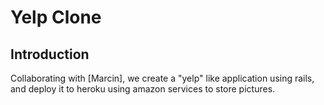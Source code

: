 # Yelp Clone

## Introduction

Collaborating with [Marcin], we create a "yelp" like application using rails, and deploy it to heroku using amazon services to store pictures.